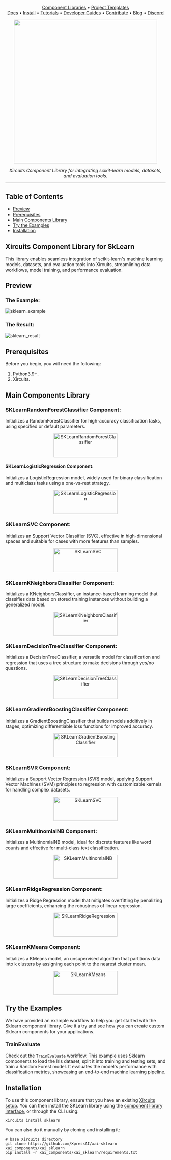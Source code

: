 



<p align="center">
  <a href="https://github.com/XpressAI/xircuits/tree/master/xai_components#xircuits-component-library-list">Component Libraries</a> •
  <a href="https://github.com/XpressAI/xircuits/tree/master/project-templates#xircuits-project-templates-list">Project Templates</a>
  <br>
  <a href="https://xircuits.io/">Docs</a> •
  <a href="https://xircuits.io/docs/Installation">Install</a> •
  <a href="https://xircuits.io/docs/category/tutorials">Tutorials</a> •
  <a href="https://xircuits.io/docs/category/developer-guide">Developer Guides</a> •
  <a href="https://github.com/XpressAI/xircuits/blob/master/CONTRIBUTING.md">Contribute</a> •
  <a href="https://www.xpress.ai/blog/">Blog</a> •
  <a href="https://discord.com/invite/vgEg2ZtxCw">Discord</a>
</p>

<p align="center">
<img src= https://github.com/user-attachments/assets/2eb68c60-d3b6-4209-8297-903874db8ab5
" width="450"/>
</p>

<p align="center"><i>Xircuits Component Library for integrating scikit-learn models, datasets, and evaluation tools.</i></p>

---

## Table of Contents

- [Preview](#preview)  
- [Prerequisites](#prerequisites)  
- [Main Components Library](#main-components-library)   
- [Try the Examples](#try-the-examples)  
- [Installation](#installation)  

## Xircuits Component Library for SkLearn
This library enables seamless integration of scikit-learn's machine learning models, datasets, and evaluation tools into Xircuits, streamlining data workflows, model training, and performance evaluation.

## Preview

### The Example:
![sklearn_example](https://github.com/user-attachments/assets/565a4919-8b67-4ced-9ad5-47a2645bf3c6)

### The Result:
![sklearn_result](https://github.com/user-attachments/assets/c2bc95b4-41f9-4d8d-a1a3-9d6a9097d3c9)

## Prerequisites

Before you begin, you will need the following:

1. Python3.9+.
2. Xircuits.

## Main Components Library

### SKLearnRandomForestClassifier Component:
Initializes a RandomForestClassifier for high-accuracy classification tasks, using specified or default parameters.

<p align="center"><img src="https://github.com/user-attachments/assets/93489276-7c1d-4db1-ab9c-25ca6b027f0b" alt="SKLearnRandomForestClassifier" width="200" height="75" />

#### SKLearnLogisticRegression Component:  
Initializes a LogisticRegression model, widely used for binary classification and multiclass tasks using a one-vs-rest strategy.

<p align="center"><img src="https://github.com/user-attachments/assets/c44b7bf7-3126-45db-875e-3fcc85d1a863" alt="SKLearnLogisticRegression" width="200" height="75" />


### SKLearnSVC Component:  
Initializes an Support Vector Classifier (SVC), effective in high-dimensional spaces and suitable for cases with more features than samples.

<p align="center"><img src="https://github.com/user-attachments/assets/c22f156a-9556-40be-93e2-576f6a0f9879" alt="SKLearnSVC" width="200" height="75" />


### SKLearnKNeighborsClassifier Component:  
Initializes a KNeighborsClassifier, an instance-based learning model that classifies data based on stored training instances without building a generalized model.

<p align="center"><img src="https://github.com/user-attachments/assets/b9ba11f9-0679-4bc1-ac66-db89ee620d4a" alt="SKLearnKNeighborsClassifier" width="200" height="75"/>


### SKLearnDecisionTreeClassifier Component:  
Initializes a DecisionTreeClassifier, a versatile model for classification and regression that uses a tree structure to make decisions through yes/no questions.

<p align="center"><img src="https://github.com/user-attachments/assets/781dddf4-1d5e-4794-a3f7-59a961b4eba8" alt="SKLearnDecisionTreeClassifier" width="200" height="75" />


### SKLearnGradientBoostingClassifier Component:  
Initializes a GradientBoostingClassifier that builds models additively in stages, optimizing differentiable loss functions for improved accuracy.

<p align="center"><img src="https://github.com/user-attachments/assets/4db62a79-4f1a-4662-8e51-bea5b1639395" alt="SKLearnGradientBoostingClassifier" width="200" height="75" />


### SKLearnSVR Component:
Initializes a Support Vector Regression (SVR) model, applying Support Vector Machines (SVM) principles to regression with customizable kernels for handling complex datasets.

<p align="center"><img src="https://github.com/user-attachments/assets/4a41da8a-d8a9-4702-8825-9926b7f33e44" alt="SKLearnSVC" width="200" height="75" />


### SKLearnMultinomialNB Component:  
Initializes a MultinomialNB model, ideal for discrete features like word counts and effective for multi-class text classification.

<p align="center"><img src="https://github.com/user-attachments/assets/570706cd-80c1-4563-8731-cea52d814e3a" alt="SKLearnMultinomialNB" width="200" height="75" />


### SKLearnRidgeRegression Component:  
Initializes a Ridge Regression model that mitigates overfitting by penalizing large coefficients, enhancing the robustness of linear regression.

<p align="center"><img src="https://github.com/user-attachments/assets/d44db83d-56d1-4326-8115-8bd0857c1cf2" alt="SKLearnRidgeRegression" width="200" height="75" />


### SKLearnKMeans Component:  
Initializes a KMeans model, an unsupervised algorithm that partitions data into k clusters by assigning each point to the nearest cluster mean.

<p align="center"><img src="https://github.com/user-attachments/assets/76413bd8-e5fd-4fe7-8161-a477497e3545" alt="SKLearnKMeans" width="200" height="75" />

## Try the Examples

We have provided an example workflow to help you get started with the Sklearn component library. Give it a try and see how you can create custom Sklearn components for your applications.

### TrainEvaluate 
Check out the `TrainEvaluate` workflow. This example uses Sklearn components to load the Iris dataset, split it into training and testing sets, and train a Random Forest model. It evaluates the model's performance with classification metrics, showcasing an end-to-end machine learning pipeline.

## Installation

To use this component library, ensure that you have an existing [Xircuits setup](https://xircuits.io/docs/main/Installation). You can then install the SKLearn library using the [component library interface](https://xircuits.io/docs/component-library/installation#installation-using-the-xircuits-library-interface), or through the CLI using:

```
xircuits install sklearn
```

You can also do it manually by cloning and installing it:

```
# base Xircuits directory  
git clone https://github.com/XpressAI/xai-sklearn xai_components/xai_sklearn  
pip install -r xai_components/xai_sklearn/requirements.txt  
```
